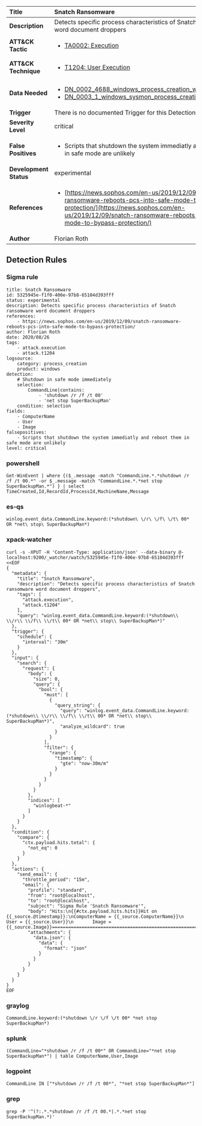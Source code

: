 | Title                    | Snatch Ransomware       |
|:-------------------------|:------------------|
| **Description**          | Detects specific process characteristics of Snatch ransomware word document droppers |
| **ATT&amp;CK Tactic**    |  <ul><li>[TA0002: Execution](https://attack.mitre.org/tactics/TA0002)</li></ul>  |
| **ATT&amp;CK Technique** | <ul><li>[T1204: User Execution](https://attack.mitre.org/techniques/T1204)</li></ul>  |
| **Data Needed**          | <ul><li>[DN_0002_4688_windows_process_creation_with_commandline](../Data_Needed/DN_0002_4688_windows_process_creation_with_commandline.md)</li><li>[DN_0003_1_windows_sysmon_process_creation](../Data_Needed/DN_0003_1_windows_sysmon_process_creation.md)</li></ul>  |
| **Trigger**              |  There is no documented Trigger for this Detection Rule yet  |
| **Severity Level**       | critical |
| **False Positives**      | <ul><li>Scripts that shutdown the system immediatly and reboot them in safe mode are unlikely</li></ul>  |
| **Development Status**   | experimental |
| **References**           | <ul><li>[https://news.sophos.com/en-us/2019/12/09/snatch-ransomware-reboots-pcs-into-safe-mode-to-bypass-protection/](https://news.sophos.com/en-us/2019/12/09/snatch-ransomware-reboots-pcs-into-safe-mode-to-bypass-protection/)</li></ul>  |
| **Author**               | Florian Roth |


## Detection Rules

### Sigma rule

```
title: Snatch Ransomware
id: 5325945e-f1f0-406e-97b8-65104d393fff
status: experimental
description: Detects specific process characteristics of Snatch ransomware word document droppers
references:
    - https://news.sophos.com/en-us/2019/12/09/snatch-ransomware-reboots-pcs-into-safe-mode-to-bypass-protection/
author: Florian Roth
date: 2020/08/26
tags:
    - attack.execution
    - attack.t1204
logsource:
    category: process_creation
    product: windows
detection:
    # Shutdown in safe mode immediately 
    selection:
        CommandLine|contains: 
            - 'shutdown /r /f /t 00'
            - 'net stop SuperBackupMan'
    condition: selection
fields:
    - ComputerName
    - User
    - Image
falsepositives:
    - Scripts that shutdown the system immediatly and reboot them in safe mode are unlikely
level: critical

```





### powershell
    
```
Get-WinEvent | where {($_.message -match "CommandLine.*.*shutdown /r /f /t 00.*" -or $_.message -match "CommandLine.*.*net stop SuperBackupMan.*") } | select TimeCreated,Id,RecordId,ProcessId,MachineName,Message
```


### es-qs
    
```
winlog.event_data.CommandLine.keyword:(*shutdown\ \/r\ \/f\ \/t\ 00* OR *net\ stop\ SuperBackupMan*)
```


### xpack-watcher
    
```
curl -s -XPUT -H 'Content-Type: application/json' --data-binary @- localhost:9200/_watcher/watch/5325945e-f1f0-406e-97b8-65104d393fff <<EOF
{
  "metadata": {
    "title": "Snatch Ransomware",
    "description": "Detects specific process characteristics of Snatch ransomware word document droppers",
    "tags": [
      "attack.execution",
      "attack.t1204"
    ],
    "query": "winlog.event_data.CommandLine.keyword:(*shutdown\\ \\/r\\ \\/f\\ \\/t\\ 00* OR *net\\ stop\\ SuperBackupMan*)"
  },
  "trigger": {
    "schedule": {
      "interval": "30m"
    }
  },
  "input": {
    "search": {
      "request": {
        "body": {
          "size": 0,
          "query": {
            "bool": {
              "must": [
                {
                  "query_string": {
                    "query": "winlog.event_data.CommandLine.keyword:(*shutdown\\ \\/r\\ \\/f\\ \\/t\\ 00* OR *net\\ stop\\ SuperBackupMan*)",
                    "analyze_wildcard": true
                  }
                }
              ],
              "filter": {
                "range": {
                  "timestamp": {
                    "gte": "now-30m/m"
                  }
                }
              }
            }
          }
        },
        "indices": [
          "winlogbeat-*"
        ]
      }
    }
  },
  "condition": {
    "compare": {
      "ctx.payload.hits.total": {
        "not_eq": 0
      }
    }
  },
  "actions": {
    "send_email": {
      "throttle_period": "15m",
      "email": {
        "profile": "standard",
        "from": "root@localhost",
        "to": "root@localhost",
        "subject": "Sigma Rule 'Snatch Ransomware'",
        "body": "Hits:\n{{#ctx.payload.hits.hits}}Hit on {{_source.@timestamp}}:\nComputerName = {{_source.ComputerName}}\n        User = {{_source.User}}\n       Image = {{_source.Image}}================================================================================\n{{/ctx.payload.hits.hits}}",
        "attachments": {
          "data.json": {
            "data": {
              "format": "json"
            }
          }
        }
      }
    }
  }
}
EOF

```


### graylog
    
```
CommandLine.keyword:(*shutdown \/r \/f \/t 00* *net stop SuperBackupMan*)
```


### splunk
    
```
(CommandLine="*shutdown /r /f /t 00*" OR CommandLine="*net stop SuperBackupMan*") | table ComputerName,User,Image
```


### logpoint
    
```
CommandLine IN ["*shutdown /r /f /t 00*", "*net stop SuperBackupMan*"]
```


### grep
    
```
grep -P '^(?:.*.*shutdown /r /f /t 00.*|.*.*net stop SuperBackupMan.*)'
```



